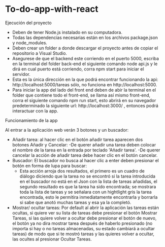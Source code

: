 # To-do-app-with-react

Ejecución del proyecto

- Deben de tener Node.js instalado en su computadora.
- Todas las dependencias necesarias están en los archivos package.json y node_modules.
- Deben crear un folder a donde descargar el proyecto antes de copiar el repositorio a Visual Studio.
- Asegurese de que el backend este corriendo en el puerto 5000, escriba en la terminal del folder back-end el siguiente comando node api.js y le dirá en cual puerto está corriendo, corra npm start para iniciar el servidor.
- Esta es la única dirección en la que podrá encontrar funcionando la api: http://localhost:5000/tareas sólo, no funciona en http://localhost:5000.
- Para iniciar la app del lado del front end deben de abir la terminal en el folder que contiene todo el front-end, se llama así mismo front-end, corra el siguiente comando npm run start, esto abrirá en su navegador predeterminado la siguiente url: http://localhost:3000/ , entonces podrá interactuar con la app.

Funcionamiento de la app

Al entrar a la aplicación web verán 3 botones y un buscador:
- Añadir tarea: al hacer clic en el botón añadir tarea aparecen dos botones Añadir y Cancelar:
  -De querer añadir una tarea deben colocar el nombre de la tarea en la entrada por teclado 'Añadir tarea'.
  -De querer cancelar la acción de añadir tarea debe hacer clic en el botón cancelar.
- Buscador:
  El buscador no busca al hacer clic a enter deben presionar el botón en forma de lupa para buscar:
    - Esta acción arroja dos resultados, el primero es un cuadro de diálogo diciendo que la tarea no se encontró si la tarea introducida en el buscador no está en el Json con la lista de tareas añadidas, el segundo     resultado es que la tarea ha sido encontrada; se mostrara toda la lista de tareas y se señalara con un hightlight gris la tarea encontrada, esto le permitira inmediatamente encontrarla y borrarla si sabe que        anotó muchas tareas y esa ya la completó.
- Mostrar/ ocultar tareas:
  Por default al abrir la aplicación las tareas están ocultas, si quiere ver su lista de tareas debe presionar el botón Mostrar Tareas, si las quiere volver a ocultar debe presionar el botón de nuevo, el botón ya no dira mostrar tarea después de haberlo presionado (no importa si hay o no tareas almacenadas, su estado cambiará a ocultar tareas) de modo que si te mostró tareas y las quieres volver a ocultar, las ocultes al presionar Ocultar Tareas.
  
